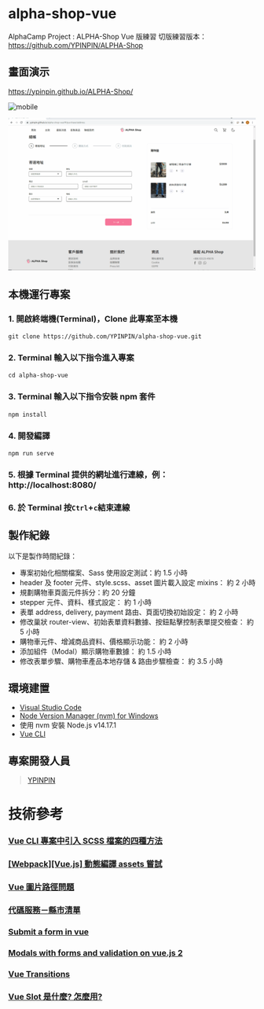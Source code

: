 # alpha-shop-vue

AlphaCamp Project : ALPHA-Shop Vue 版練習
切版練習版本：https://github.com/YPINPIN/ALPHA-Shop

## 畫面演示

https://ypinpin.github.io/ALPHA-Shop/

![mobile](./mobile.gif)

![desktop](./desktop.gif)

## 本機運行專案

### 1. 開啟終端機(Terminal)，Clone 此專案至本機

```
git clone https://github.com/YPINPIN/alpha-shop-vue.git
```

### 2. Terminal 輸入以下指令進入專案

```
cd alpha-shop-vue
```

### 3. Terminal 輸入以下指令安裝 npm 套件

```
npm install
```

### 4. 開發編譯

```
npm run serve
```

### 5. 根據 Terminal 提供的網址進行連線，例：http://localhost:8080/

### 6. 於 Terminal 按`Ctrl`+`c`結束連線

## 製作紀錄

以下是製作時間紀錄：

- 專案初始化相關檔案、Sass 使用設定測試：約 1.5 小時
- header 及 footer 元件、style.scss、asset 圖片載入設定 mixins： 約 2 小時
- 規劃購物車頁面元件拆分：約 20 分鐘
- stepper 元件、資料、樣式設定： 約 1 小時
- 表單 address, delivery, payment 路由、頁面切換初始設定： 約 2 小時
- 修改巢狀 router-view、初始表單資料數據、按鈕點擊控制表單提交檢查： 約 5 小時
- 購物車元件、增減商品資料、價格顯示功能： 約 2 小時
- 添加組件（Modal）顯示購物車數據： 約 1.5 小時
- 修改表單步驟、購物車產品本地存儲 & 路由步驟檢查： 約 3.5 小時

## 環境建置

- [Visual Studio Code](https://code.visualstudio.com/)
- [Node Version Manager (nvm) for Windows](https://github.com/coreybutler/nvm-windows/releases)
- 使用 nvm 安裝 Node.js v14.17.1
- [Vue CLI](https://cli.vuejs.org/)

## 專案開發人員

> [YPINPIN](https://github.com/YPINPIN)

# 技術參考

### [Vue CLI 專案中引入 SCSS 檔案的四種方法](https://medium.com/unalai/vue-%E5%B0%88%E6%A1%88%E4%B8%AD%E5%BC%95%E5%85%A5-scss-%E6%AA%94%E6%A1%88%E7%9A%84%E5%9B%9B%E7%A8%AE%E6%96%B9%E6%B3%95-%E8%A9%B2%E5%A6%82%E4%BD%95%E4%BD%BF%E7%94%A8%E5%91%A2-9babcd3a4ef1)

### [[Webpack][Vue.js] 動態編譯 assets 嘗試](https://yuugou727.github.io/blog/2018/04/09/webpack-vue-dynamic-assets/)

### [Vue 圖片路徑問題](https://medium.com/@franklion1227/vue-js-%E5%9C%96%E7%89%87%E8%B7%AF%E5%BE%91%E5%95%8F%E9%A1%8C-907d6af6fe88)

### [代碼服務－縣市清單](https://data.gov.tw/dataset/101905)

### [Submit a form in vue](https://stackoverflow.com/a/61882627)

### [Modals with forms and validation on vue.js 2](https://vuejsexamples.com/modals-with-forms-and-validation-on-vue-js-2/)

### [Vue Transitions](https://vuejs.org/v2/guide/transitions.html)

### [Vue Slot 是什麼? 怎麼用?](https://medium.com/itsems-frontend/vue-slot-21e1ec9968f8)
